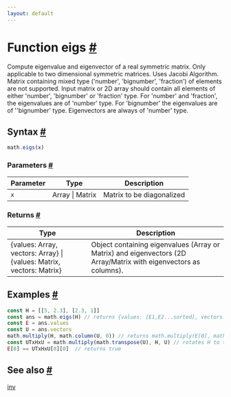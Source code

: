 ```yaml
---
layout: default
---
```


<!-- Note: This file is automatically generated from source code comments. Changes made in this file will be overridden. -->

<h1 id="function-eigs">Function eigs <a href="#function-eigs" title="Permalink">#</a></h1>

Compute eigenvalue and eigenvector of a real symmetric matrix.
Only applicable to two dimensional symmetric matrices. Uses Jacobi
Algorithm. Matrix containing mixed type ('number', 'bignumber', 'fraction')
of elements are not supported. Input matrix or 2D array should contain all elements
of either 'number', 'bignumber' or 'fraction' type. For 'number' and 'fraction', the
eigenvalues are of 'number' type. For 'bignumber' the eigenvalues are of ''bignumber' type.
Eigenvectors are always of 'number' type.


<h2 id="syntax">Syntax <a href="#syntax" title="Permalink">#</a></h2>

```js
math.eigs(x)
```

<h3 id="parameters">Parameters <a href="#parameters" title="Permalink">#</a></h3>

Parameter | Type | Description
--------- | ---- | -----------
`x` | Array &#124; Matrix | Matrix to be diagonalized

<h3 id="returns">Returns <a href="#returns" title="Permalink">#</a></h3>

Type | Description
---- | -----------
{values: Array, vectors: Array} &#124; {values: Matrix, vectors: Matrix} | Object containing eigenvalues (Array or Matrix) and eigenvectors (2D Array/Matrix with eigenvectors as columns).


<h2 id="examples">Examples <a href="#examples" title="Permalink">#</a></h2>

```js
const H = [[5, 2.3], [2.3, 1]]
const ans = math.eigs(H) // returns {values: [E1,E2...sorted], vectors: [v1,v2.... corresponding vectors as columns]}
const E = ans.values
const U = ans.vectors
math.multiply(H, math.column(U, 0)) // returns math.multiply(E[0], math.column(U, 0))
const UTxHxU = math.multiply(math.transpose(U), H, U) // rotates H to the eigen-representation
E[0] == UTxHxU[0][0]  // returns true
```


<h2 id="see-also">See also <a href="#see-also" title="Permalink">#</a></h2>

[inv](inv.html)

